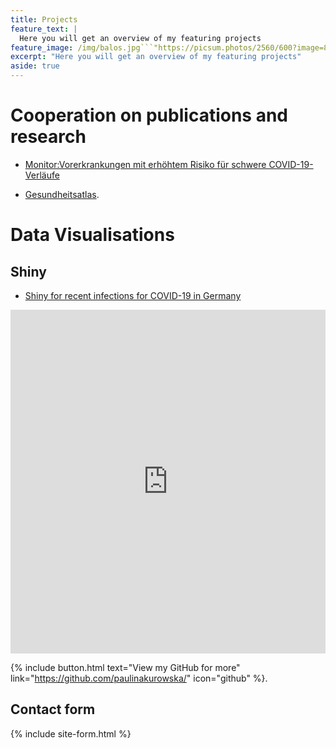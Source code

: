 ```yaml
---
title: Projects
feature_text: |
  Here you will get an overview of my featuring projects
feature_image: /img/balos.jpg```"https://picsum.photos/2560/600?image=873"```
excerpt: "Here you will get an overview of my featuring projects"
aside: true
---
```


# Cooperation on publications and research
- [Monitor:Vorerkrankungen mit erhöhtem Risiko für schwere COVID-19-Verläufe](https://wido.de/fileadmin/Dateien/Dokumente/News/Pressemitteilungen/2020/2020_Monitor_Vorerkrankungen_mit_erhoehtem_Risiko_fuer_schwere_COVID-19-Verlaeufe_final.pdf)          

- [Gesundheitsatlas](https://wido.de/publikationen-produkte/buchreihen/gesundheitsatlas/). 

# Data Visualisations
## Shiny 

- [Shiny for recent infections for COVID-19 in Germany](https://pkurowska.shinyapps.io/covid_app/?_ga=2.210297045.1525717498.1603123894-132976359.1603123894)
<iframe src="https://pkurowska.shinyapps.io/covid_app/?_ga=2.210297045.1525717498.1603123894-132976359.1603123894" 
          title="Shiny Dashboard COVID-19 active infections" width="100%" height="550" style="border:none;"></iframe>

{% include button.html text="View my GitHub for more" link="https://github.com/paulinakurowska/" icon="github" %}.  


## Contact form

{% include site-form.html %}
